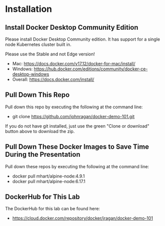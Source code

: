 # Installation

## Install Docker Desktop Community Edition

Please install Docker Desktop Community edition.  It has support for a single node Kubernetes cluster built in.

Please use the Stable and not Edge version!

* Mac: https://docs.docker.com/v17.12/docker-for-mac/install/ 
* Windows: https://hub.docker.com/editions/community/docker-ce-desktop-windows
* Overall: https://docs.docker.com/install/

## Pull Down This Repo

Pull down this repo by executing the following at the command line:

* git clone https://github.com/johnragan/docker-demo-101.git

If you do not have git installed, just use the green "Clone or download" button above to download the zip.

## Pull Down These Docker Images to Save Time During the Presentation

Pull down these repos by executing the following at the command line:

* docker pull mhart/alpine-node:4.9.1
* docker pull mhart/alpine-node:6.17.1

## DockerHub for This Lab

The DockerHub for this lab can be found here:

* https://cloud.docker.com/repository/docker/jragan/docker-demo-101

